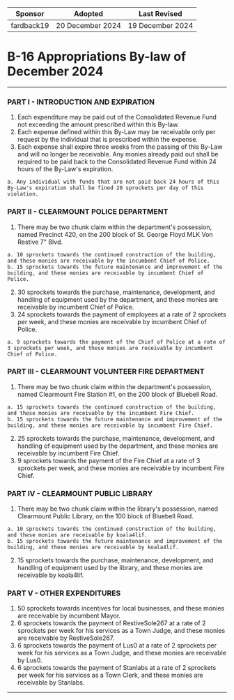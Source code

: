 | Sponsor      | Adopted             | Last Revised     |
| ------------ | ------------------- | ---------------- |
| fardback19   | 20 December 2024    | 19 December 2024 |

# B-16 Appropriations By-law of December 2024
---

### PART I - INTRODUCTION AND EXPIRATION
1. Each expenditure may be paid out of the Consolidated Revenue Fund not exceeding the amount prescribed within this By-law.
2. Each expense defined within this By-Law may be receivable only per request by the individual that is prescribed within the expense.
3. Each expense shall expire three weeks from the passing of this By-Law and will no longer be receivable. Any monies already paid out shall be required to be paid back to the Consolidated Revenue Fund within 24 hours of the By-Law's expiration.
```
a. Any individual with funds that are not paid back 24 hours of this By-Law's expiration shall be fined 20 sprockets per day of this violation.
```

### PART II - CLEARMOUNT POLICE DEPARTMENT
1. There may be two chunk claim within the department's possession, named Precinct 420, on the 200 block of St. George Floyd MLK Von Restive 7" Blvd.
```
a. 10 sprockets towards the continued construction of the building, and these monies are receivable by the incumbent Chief of Police.
b. 15 sprockets towards the future maintenance and improvement of the building, and these monies are receivable by incumbent Chief of Police.
```
2. 30 sprockets towards the purchase, maintenance, development, and handling of equipment used by the department, and these monies are receivable by incumbent Chief of Police.
3. 24 sprockets towards the payment of employees at a rate of 2 sprockets per week, and these monies are receivable by incumbent Chief of Police.
```
a. 9 sprockets towards the payment of the Chief of Police at a rate of 3 sprockets per week, and these monies are receivable by incumbent Chief of Police.
```
### PART III - CLEARMOUNT VOLUNTEER FIRE DEPARTMENT
1. There may be two chunk claim within the department's possession, named Clearmount Fire Station #1, on the 200 block of Bluebell Road.
```
a. 15 sprockets towards the continued construction of the building, and these monies are receivable by the incumbent Fire Chief.
b. 15 sprockets towards the future maintenance and improvement of the building, and these monies are receivable by incumbent Fire Chief.
```
2. 25 sprockets towards the purchase, maintenance, development, and handling of equipment used by the department, and these monies are receivable by incumbent Fire Chief.
3. 9 sprockets towards the payment of the Fire Chief at a rate of 3 sprockets per week, and these monies are receivable by incumbent Fire Chief.

### PART IV - CLEARMOUNT PUBLIC LIBRARY
1. There may be two chunk claim within the library's possession, named Clearmount Public Library, on the 100 block of Bluebell Road.
```
a. 10 sprockets towards the continued construction of the building, and these monies are receivable by koala4lif.
b. 15 sprockets towards the future maintenance and improvement of the building, and these monies are receivable by koala4lif.
```
2. 15 sprockets towards the purchase, maintenance, development, and handling of equipment used by the library, and these monies are receivable by koala4lif.

### PART V - OTHER EXPENDITURES
1. 50 sprockets towards incentives for local businesses, and these monies are receivable by incumbent Mayor.
2. 6 sprockets towards the payment of RestiveSole267 at a rate of 2 sprockets per week for his services as a Town Judge, and these monies are receivable by RestiveSole267.
3. 6 sprockets towards the payment of Lus0 at a rate of 2 sprockets per week for his services as a Town Judge, and these monies are receivable by Lus0.
4. 6 sprockets towards the payment of Stanlabs at a rate of 2 sprockets per week for his services as a Town Clerk, and these monies are receivable by Stanlabs.

---
